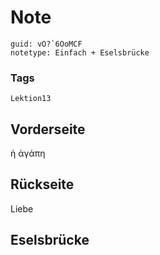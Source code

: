 # Note
```
guid: vO?`6OoMCF
notetype: Einfach + Eselsbrücke
```

### Tags
```
Lektion13
```

## Vorderseite
ἡ ἀγάπη

## Rückseite
Liebe

## Eselsbrücke

